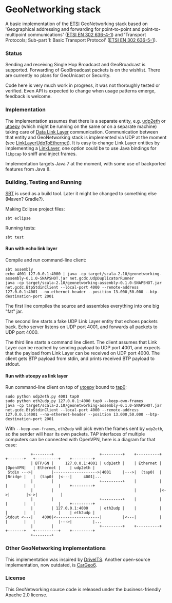 # GeoNetworking stack

A basic implementation of the [ETSI](http://en.wikipedia.org/wiki/ETSI) GeoNetworking stack based on 'Geographical addressing and forwarding for point-to-point and point-to-multipoint communications' ([ETSI EN 302 636-4-1](http://webapp.etsi.org/wprogram/Report_WorkItem.asp?WKI_ID=38232)) and 'Transport Protocols; Sub-part 1: Basic Transport Protocol' ([ETSI EN 302 636-5-1](http://webapp.etsi.org/workprogram/Report_WorkItem.asp?WKI_ID=38233)).


### Status

Sending and receiving Single Hop Broadcast and GeoBroadcast is supported. Forwarding of GeoBroadcast packets is on the wishlist. There are currently no plans for GeoUnicast or Security.

Code here is very much work in progress, it was not thoroughly tested or verified. Even API is expected to change when usage patterns emerge, feedback is welcome.


### Implementation

The implementation assumes that there is a separate entity, e.g. [udp2eth](https://github.com/jandejongh/udp2eth) or [utoepy](https://github.com/alexvoronov/utoepy) (which might be running on the same or on a separate machine) taking care of [Data Link Layer](http://en.wikipedia.org/wiki/Data_link_layer) communication. Communication between that entity and GeoNetworking stack is implemented via UDP at the moment (see [LinkLayerUdpToEthernet](https://github.com/alexvoronov/geonetworking/blob/master/src/main/java/net/gcdc/geonetworking/LinkLayerUdpToEthernet.java)). It is easy to change Link Layer entities by implementing a [LinkLayer](https://github.com/alexvoronov/geonetworking/blob/master/src/main/java/net/gcdc/geonetworking/LinkLayer.java), one option could be to use Java bindings for `libpcap` to sniff and inject frames.

Implementation targets Java 7 at the moment, with some use of backported features from Java 8.

### Building, Testing and Running

[SBT](http://www.scala-sbt.org/) is used as a build tool. Later it might be changed to something else (Maven? Gradle?). 

Making Eclipse project files: 

```
sbt eclipse
```

Running tests: 

```
sbt test
```

#### Run with echo link layer
Compile and run command-line client:

```
sbt assembly
echo 4001 127.0.0.1:4000 | java -cp target/scala-2.10/geonetworking-assembly-0.1.0-SNAPSHOT.jar net.gcdc.UdpDuplicatorRunner
java -cp target/scala-2.10/geonetworking-assembly-0.1.0-SNAPSHOT.jar net.gcdc.BtpStdinClient --local-port 4000 --remote-address 127.0.0.1:4001 --no-ethernet-header --position 13.000,50.000 --btp-destination-port 2001
```
The first line compiles the source and assembles everything into one big "fat" jar. 

The second line starts a fake UDP Link Layer entity that echoes packets back. Echo server listens on UDP port 4001, and forwards all packets to UDP port 4000.

The third line starts a command line client. The client assumes that Link Layer can be reached by sending payload to UDP port 4001, and expects that the payload from Link Layer can be received on UDP port 4000. The client gets BTP payload from stdin, and prints received BTP payload to stdout.

#### Run with utoepy as link layer

Run command-line client on top of [utoepy](https://github.com/alexvoronov/utoepy) bound to [tap0](http://en.wikipedia.org/wiki/TUN/TAP):

```
sudo python udp2eth.py 4001 tap0
sudo python eth2udp.py 127.0.0.1:4000 tap0 --keep-own-frames
java -cp target/scala-2.10/geonetworking-assembly-0.1.0-SNAPSHOT.jar net.gcdc.BtpStdinClient --local-port 4000 --remote-address 127.0.0.1:4001 --no-ethernet-header --position 13.000,50.000 --btp-destination-port 2001
```

With `--keep-own-frames`, `eth2udp` will pick even the frames sent by `udp2eth`, so the sender will hear its own packets. TAP interfaces of multiple computers can be connected with OpenVPN, here is a diagram for that case:

```
           +--------+                    +---------+    +----------+   +-------+   +----------+    +---------+
           | BTP/GN |     127.0.0.1:4001 | udp2eth |    | Ethernet |   |OpenVPN|   | Ethernet |    | udp2eth |
 Stdin --->|        |------------------->|4001     |--->|  (tap0)  |   |Bridge |   |  (tap0)  |<---|     4001|...
           |        |                    +---------+    |          |   |       |   |          |    +---------+
           |        |                                   |          |<->|       |<->|          |               
           |        |                    +---------+    |          |   |       |   |          |    +---------+
           |        | 127.0.0.1:4000     | eth2udp |    |          |   |       |   |          |    | eth2udp |
Stdout <---|    4000|<-------------------|         |<---|          |   |       |   |          |--->|         |...
           |        |                    +---------+    +----------+   +-------+   +----------+    +---------+
           +--------+
```

### Other GeoNetworking implementations

This implementation was inspired by [DriveITS](https://github.com/Dimme/driveits). Another open-source implementation, now outdated, is [CarGeo6](http://www.cargeo6.org/).


### License

This GeoNetworking source code is released under the business-friendly Apache 2.0 license.
